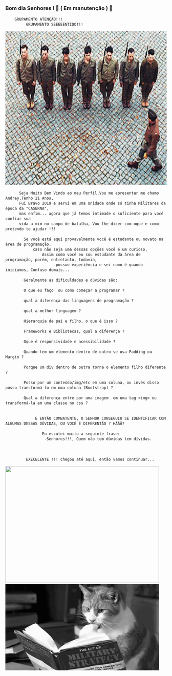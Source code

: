 ### Bom dia Senhores ! 👷 ( Em manutenção ) 👷 ###

        GRUPAMENTO ATENÇÃO!!!
             GRUPAMENTO SEEEEENTIDO!!!

<img src="Objetos\Sentido.gif"  alt="Sentido" width="620" height="480" />

          Seja Muito Bem Vindo ao meu Perfil,Vou me apresentar me chamo Andrey,Tenho 21 Anos, 
          Fui Bravo 2019 e servi em uma Unidade onde só tinha Militares da época da "CASERNA", 
          mas enfim... agora que já temos intimade o suficiente para você confiar sua 
          vida a mim no campo de batalha, Vou lhe dizer com oque e como pretendo te ajudar !!!

            Se você está aqui provavelmente você é estudante ou novato na área de programação, 
                caso não seja uma dessas opções você é um curioso,
                    Assim como você eu sou estudante da área de programação, porém, entretanto, todavia,
                          possuo experiência e sei como é quando iniciamos, Confuso demais... 

            Geralmente as dificuldades e dúvidas são:

            O que eu faço  ou como começar a programar ?

            qual a diferença das linguagens de programação ?

            qual a melhor linguagem ?

            Hierarquia de pai e filho, o que é isso ?

            Frameworks e Bibliotecas, qual a diferença ?

            Oque é responsividade e acessibilidade ?

            Quando tem um elemento dentro de outro se usa Padding ou Margin ?

            Porque um div dentro de outra torna o elemento filho diferente ?

            Posso por um conteúdo/img/etc em uma coluna, ou invés disso posso transformá-lo em uma coluna (Bootstrap) ?

            Qual a diferença entre por uma imagem  em uma tag <img> ou transformá-la em uma classe no css ?


                 E ENTÃO COMBATENTE, O SENHOR CONSEGUIU SE IDENTIFICAR COM ALGUMAS DESSAS DÚVIDAS, OU VOCÊ É DIFERENTÃO ? HÃÃÃ? 

                    Eu escutei muito a seguinte frase:
                     -Senhores!!!, Quem não tem dúvidas tem dívidas.



             EXECELENTE !!! chegou até aqui, então vamos continuar...

<img src="Objetos\Quase.gif" width="480" height="365">
<img src="Objetos\GatoReading.gif" width="480" height="270">
